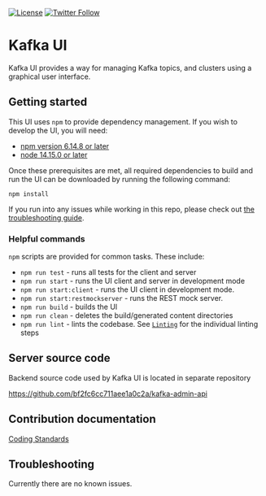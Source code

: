 [![License](https://img.shields.io/badge/license-Apache--2.0-blue.svg)](http://www.apache.org/licenses/LICENSE-2.0)
[![Twitter Follow](https://img.shields.io/twitter/follow/strimziio.svg?style=social&label=Follow&style=for-the-badge)](https://twitter.com/strimziio)

# Kafka UI

Kafka UI provides a way for managing Kafka topics, and clusters using a graphical user interface.

## Getting started

This UI uses `npm` to provide dependency management. If you wish to develop the UI, you will need:

- [npm version 6.14.8 or later](https://docs.npmjs.com/downloading-and-installing-node-js-and-npm)
- [node 14.15.0 or later](https://docs.npmjs.com/downloading-and-installing-node-js-and-npm)

Once these prerequisites are met, all required dependencies to build and run the UI can be downloaded by running the following command:

```
npm install
```

If you run into any issues while working in this repo, please check out [the troubleshooting guide](#troubleshooting).

### Helpful commands

`npm` scripts are provided for common tasks. These include:

- `npm run test` - runs all tests for the client and server
- `npm run start` - runs the UI client and server in development mode
- `npm run start:client` - runs the UI client in development mode.
- `npm run start:restmockserver` - runs the REST mock server.
- `npm run build` - builds the UI
- `npm run clean` - deletes the build/generated content directories
- `npm run lint` - lints the codebase. See [`Linting`](./docs/Linting.md) for the individual linting steps


## Server source code

Backend source code used by Kafka UI is located in separate repository

https://github.com/bf2fc6cc711aee1a0c2a/kafka-admin-api


## Contribution documentation

[Coding Standards](./docs/Coding.md)

## Troubleshooting

Currently there are no known issues.
